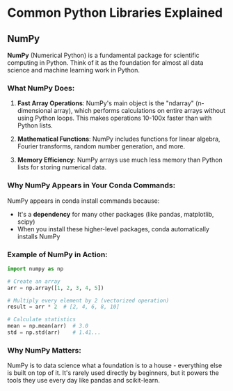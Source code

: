 # Common Python Libraries Explained

## NumPy

**NumPy** (Numerical Python) is a fundamental package for scientific computing in Python. Think of it as the foundation for almost all data science and machine learning work in Python.

### What NumPy Does:

1. **Fast Array Operations**: NumPy's main object is the "ndarray" (n-dimensional array), which performs calculations on entire arrays without using Python loops. This makes operations 10-100x faster than with Python lists.

2. **Mathematical Functions**: NumPy includes functions for linear algebra, Fourier transforms, random number generation, and more.

3. **Memory Efficiency**: NumPy arrays use much less memory than Python lists for storing numerical data.

### Why NumPy Appears in Your Conda Commands:

NumPy appears in conda install commands because:

- It's a **dependency** for many other packages (like pandas, matplotlib, scipy)
- When you install these higher-level packages, conda automatically installs NumPy

### Example of NumPy in Action:

```python
import numpy as np

# Create an array
arr = np.array([1, 2, 3, 4, 5])

# Multiply every element by 2 (vectorized operation)
result = arr * 2  # [2, 4, 6, 8, 10]

# Calculate statistics
mean = np.mean(arr)  # 3.0
std = np.std(arr)    # 1.41...
```

### Why NumPy Matters:

NumPy is to data science what a foundation is to a house - everything else is built on top of it. It's rarely used directly by beginners, but it powers the tools they use every day like pandas and scikit-learn.
